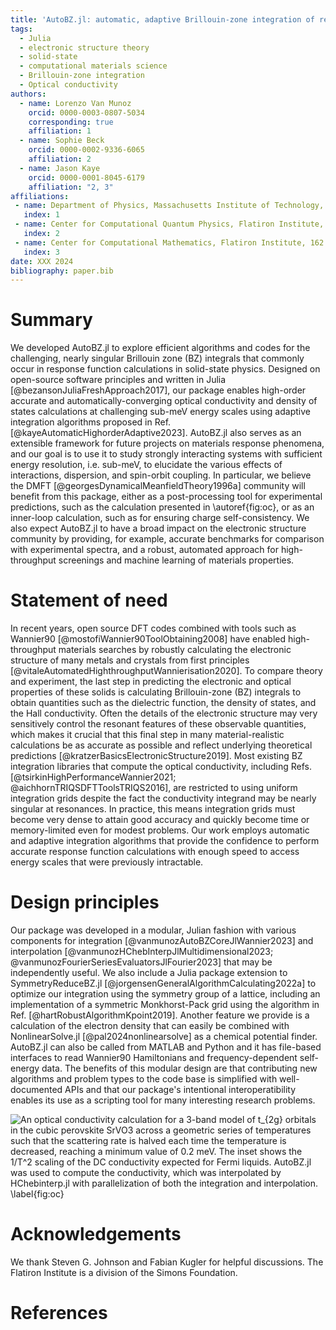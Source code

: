 ```yaml
---
title: 'AutoBZ.jl: automatic, adaptive Brillouin-zone integration of response functions using Wannier interpolation'
tags:
  - Julia
  - electronic structure theory
  - solid-state
  - computational materials science
  - Brillouin-zone integration
  - Optical conductivity
authors:
  - name: Lorenzo Van Munoz
    orcid: 0000-0003-0807-5034
    corresponding: true
    affiliation: 1
  - name: Sophie Beck
    orcid: 0000-0002-9336-6065
    affiliation: 2
  - name: Jason Kaye
    orcid: 0000-0001-8045-6179
    affiliation: "2, 3"
affiliations:
 - name: Department of Physics, Massachusetts Institute of Technology, 77 Massachusetts Avenue, Cambridge, MA 02139, USA
   index: 1
 - name: Center for Computational Quantum Physics, Flatiron Institute, 162 5th Avenue, New York, NY 10010, USA
   index: 2
 - name: Center for Computational Mathematics, Flatiron Institute, 162 5th Avenue, New York, NY 10010, USA
   index: 3
date: XXX 2024
bibliography: paper.bib
---
```


# Summary

We developed AutoBZ.jl to explore efficient algorithms and codes for the
challenging, nearly singular Brillouin zone (BZ) integrals that commonly occur
in response function calculations in solid-state physics.
Designed on open-source software principles and written in Julia
[@bezansonJuliaFreshApproach2017], our package enables high-order accurate and
automatically-converging optical conductivity and density of states calculations
at challenging sub-meV energy scales using adaptive integration algorithms
proposed in Ref. [@kayeAutomaticHighorderAdaptive2023].
AutoBZ.jl also serves as an extensible framework for future projects on
materials response phenomena, and our goal is to use it to study strongly
interacting systems
with sufficient energy resolution, i.e. sub-meV, to elucidate the various
effects of interactions, dispersion, and spin-orbit coupling. In particular, we
believe the DMFT [@georgesDynamicalMeanfieldTheory1996a] community will benefit
from this package, either as a post-processing tool for experimental
predictions, such as the calculation presented in \autoref{fig:oc}, or as an
inner-loop calculation, such as for ensuring charge self-consistency.
We also expect AutoBZ.jl to have a broad impact on the electronic structure
community by providing, for example, accurate benchmarks for comparison with
experimental spectra, and a robust, automated approach for high-throughput
screenings and machine learning of materials properties.

# Statement of need

In recent years, open source DFT codes combined with tools such as Wannier90
[@mostofiWannier90ToolObtaining2008]
have enabled high-throughput materials searches by robustly calculating the
electronic structure of many metals and crystals from first principles
[@vitaleAutomatedHighthroughputWannierisation2020]. To
compare theory and experiment, the last step in predicting the electronic and
optical properties of these solids is calculating Brillouin-zone (BZ) integrals
to obtain quantities
such as the dielectric function, the density of states, and the Hall
conductivity. Often the details of the electronic structure may very sensitively
control the resonant features of these observable quantities, which makes it
crucial that this final step in many material-realistic calculations be as
accurate as possible and reflect underlying theoretical predictions
[@kratzerBasicsElectronicStructure2019].
Most existing BZ integration libraries that compute
the optical conductivity, including Refs.
[@tsirkinHighPerformanceWannier2021; @aichhornTRIQSDFTToolsTRIQS2016],
are restricted to using uniform integration grids despite the fact the
conductivity integrand may be nearly singular at resonances.
In practice, this means integration grids must become very dense to attain good
accuracy and quickly become time or memory-limited even for modest problems.
Our work employs automatic and adaptive integration algorithms that provide the
confidence to perform accurate response function calculations with enough speed
to access energy scales that were previously intractable.

# Design principles

Our package was developed in a modular, Julian fashion with various components
for integration [@vanmunozAutoBZCoreJlWannier2023] and interpolation
[@vanmunozHChebInterpJlMultidimensional2023; @vanmunozFourierSeriesEvaluatorsJlFourier2023]
that may be independently useful.
We also include a Julia package extension to
SymmetryReduceBZ.jl [@jorgensenGeneralAlgorithmCalculating2022a]
to optimize our integration using the symmetry group of a lattice, including an
implementation of a symmetric Monkhorst-Pack grid using the algorithm in Ref.
[@hartRobustAlgorithmKpoint2019]. Another feature we provide is a calculation of
the electron density that can easily be combined with NonlinearSolve.jl
[@pal2024nonlinearsolve] as a chemical potential finder.
AutoBZ.jl can also be called from MATLAB and Python and it has file-based
interfaces to read Wannier90 Hamiltonians and frequency-dependent self-energy
data. The benefits of this modular design are that contributing new algorithms
and problem types to the code base is simplified with well-documented APIs and
that our package's intentional interoperatibility enables its use as a
scripting tool for many interesting research problems.

![An optical conductivity calculation for a 3-band model of $t_{2g}$ orbitals in
the cubic perovskite SrVO3 across a geometric
series of temperatures such that the scattering rate is halved each time the
temperature is decreased, reaching a minimum value of 0.2 meV. 
The inset shows the $1/T^2$ scaling of the DC conductivity expected for Fermi liquids.
AutoBZ.jl
was used to compute the conductivity, which was interpolated by HChebinterp.jl
with parallelization of both the integration and interpolation. \label{fig:oc}](oc_fermiliquid.png)

# Acknowledgements

We thank Steven G. Johnson and Fabian Kugler for helpful discussions.
The Flatiron Institute is a division of the Simons Foundation. 

# References